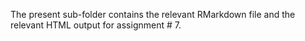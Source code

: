 The present sub-folder contains the relevant RMarkdown file and the relevant HTML output for assignment # 7.
